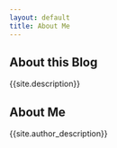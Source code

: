 ```yaml
---
layout: default
title: About Me
---
```


## About this Blog

{{site.description}}

## About Me

{{site.author_description}}